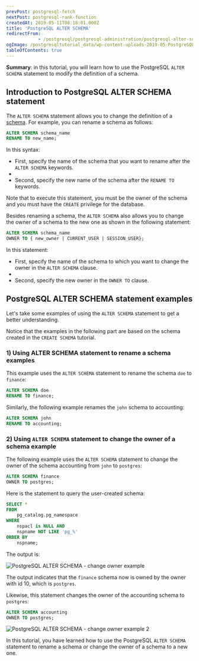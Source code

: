 ```yaml
---
prevPost: postgresql-fetch
nextPost: postgresql-rank-function
createdAt: 2019-05-11T08:18:01.000Z
title: 'PostgreSQL ALTER SCHEMA'
redirectFrom: 
            - /postgresql/postgresql-administration/postgresql-alter-schema
ogImage: /postgresqltutorial_data/wp-content-uploads-2019-05-PostgreSQL-ALTER-SCHEMA-change-owner-example.png
tableOfContents: true
---
```



**Summary**: in this tutorial, you will learn how to use the PostgreSQL `ALTER SCHEMA` statement to modify the definition of a schema.

## Introduction to PostgreSQL ALTER SCHEMA statement

The `ALTER SCHEMA` statement allows you to change the definition of a [schema](/postgresql/postgresql-administration/postgresql-schema). For example, you can rename a schema as follows:

```sql
ALTER SCHEMA schema_name
RENAME TO new_name;
```

In this syntax:

- First, specify the name of the schema that you want to rename after the `ALTER SCHEMA` keywords.
-
- Second, specify the new name of the schema after the `RENAME TO` keywords.

Note that to execute this statement, you must be the owner of the schema and you must have the `CREATE` privilege for the database.

Besides renaming a schema, the `ALTER SCHEMA` also allows you to change the owner of a schema to the new one as shown in the following statement:

```sql
ALTER SCHEMA schema_name
OWNER TO { new_owner | CURRENT_USER | SESSION_USER};
```

In this statement:

- First, specify the name of the schema to which you want to change the owner in the `ALTER SCHEMA` clause.
-
- Second, specify the new owner in the `OWNER TO` clause.

## PostgreSQL ALTER SCHEMA statement examples

Let's take some examples of using the `ALTER SCHEMA` statement to get a better understanding.

Notice that the examples in the following part are based on the schema created in the `CREATE SCHEMA` tutorial.

### 1) Using ALTER SCHEMA statement to rename a schema examples

This example uses the `ALTER SCHEMA` statement to rename the schema `doe` to `finance`:

```sql
ALTER SCHEMA doe
RENAME TO finance;
```

Similarly, the following example renames the `john` schema to accounting:

```sql
ALTER SCHEMA john
RENAME TO accounting;
```

### 2) Using `ALTER SCHEMA` statement to change the owner of a schema example

The following example uses the `ALTER SCHEMA` statement to change the owner of the schema accounting from `john` to `postgres`:

```sql
ALTER SCHEMA finance
OWNER TO postgres;
```

Here is the statement to query the user-created schema:

```sql
SELECT *
FROM
    pg_catalog.pg_namespace
WHERE
    nspacl is NULL AND
    nspname NOT LIKE 'pg_%'
ORDER BY
    nspname;
```

The output is:

![PostgreSQL ALTER SCHEMA - change owner example](/postgresqltutorial_data/wp-content-uploads-2019-05-PostgreSQL-ALTER-SCHEMA-change-owner-example.png)

The output indicates that the `finance` schema now is owned by the owner with id 10, which is `postgres`.

Likewise, this statement changes the owner of the accounting schema to `postgres`:

```sql
ALTER SCHEMA accounting
OWNER TO postgres;
```

![PostgreSQL ALTER SCHEMA - change owner example 2](/postgresqltutorial_data/wp-content-uploads-2019-05-PostgreSQL-ALTER-SCHEMA-change-owner-example-2.png)

In this tutorial, you have learned how to use the PostgreSQL `ALTER SCHEMA` statement to rename a schema or change the owner of a schema to a new one.
